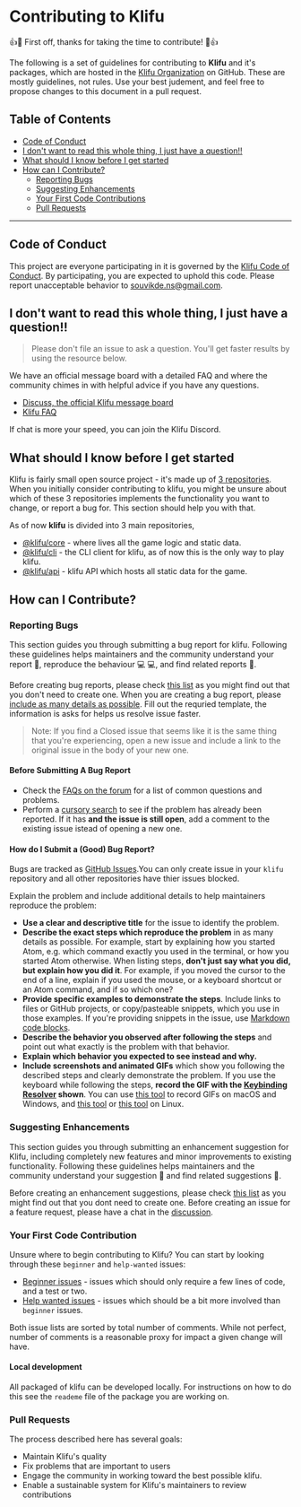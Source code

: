 # Contributing to Klifu 
👍🎉 First off, thanks for taking the time to contribute! 🎉👍

The following is a set of guidelines for contributing to **Klifu** and it's packages, which are hosted in the [Klifu Organization](https://github.com/klifu) on GitHub. These are mostly guidelines, not rules. Use your best judement, and feel free to propose changes to this document in a pull request. 

## Table of Contents
- [Code of Conduct](#code-of-conduct)
- [I don't want to read this whole thing, I just have a question!!](#i-dont-want-to-read-this-whole-thing-i-just-have-a-question)
- [What should I know before I get started](#what-should-i-know-before-i-get-started)
- [How can I Contribute?](#how-can-i-contribute?)
	- [Reporting Bugs](#reporting-bugs)
	- [Suggesting Enhancements](#suggesting-enhancements)
	- [Your First Code Contributions](#your-first-code-contributions)
	- [Pull Requests](#pull-requests)

---

## Code of Conduct 
This project are everyone participating in it is governed by the [Klifu Code of Conduct](https://github.com/Klifu/klifu/blob/main/CODE_OF_CONDUCT.md). By participating, you are expected to uphold this code. Please report unacceptable behavior to [souvikde.ns@gmail.com](mailto:souvikde.ns@gmail.com). 


## I don't want to read this whole thing, I just have a question!!
> Please don't file an issue to ask a question. You'll get faster results by using the resource below. 

We have an official message board with a detailed FAQ and where the community chimes in with helpful advice if you have any questions. 

- [Discuss, the official Klifu message board](https://github.com/Klifu/klifu/discussions)
- [Klifu FAQ](https://github.com/Klifu/klifu/discussions/categories/q-a)

If chat is more your speed, you can join the Klifu Discord. 


## What should I know before I get started

Klifu is fairly small open source project - it's made up of [3 repositories](https://github/klifu). When you initially consider contributing to klifu, you might be unsure about which of these 3 repositories implements the functionality you want to change, or report a bug for. This section should help you with that. 

As of now **klifu** is divided into 3 main repositories, 

- [@klifu/core](https://github.com/Klifu/core) -  where lives all the game logic and static data. 
- [@klifu/cli](https://github.com/klifu/cli) - the CLI client for klifu, as of now this is the only way to play klifu. 
- [@klifu/api](https://github.com/klifu/API) - klifu API which hosts all static data for the game. 


## How can I Contribute?

### Reporting Bugs
This section guides you through submitting a bug report for klifu. Following these guidelines helps maintainers and the community understand your report 📝, reproduce the behaviour 💻 💻, and find related reports 🔎.

Before creating bug reports, please check [this list](#before-submitting-a-bug-report) as you might find out that you don't need to create one. When you are creating a bug report, please [include as many details as possible](#how-do-i-submit-a-good-bug-report). Fill out the requried template, the information is asks for helps us resolve issue faster. 

> Note: If you find a Closed issue that seems like it is the same thing that you're experiencing, open a new issue and include a link to the original issue in the body of your new one.

#### Before Submitting A Bug Report 
- Check the [FAQs on the forum](https://github.com/Klifu/klifu/discussions/categories/q-a) for a list of common questions and problems. 
- Perform a [cursory search]() to see if the problem has already been reported. If it has **and the issue is still open**, add a comment to the existing issue istead of opening a new one. 

#### How do I Submit a (Good) Bug Report?
Bugs are tracked as [GitHub Issues](https://guides.github.com/features/issues/).You can only create issue in your `klifu` repository and all other repositories have thier issues blocked. 

Explain the problem and include additional details to help maintainers reproduce the problem:

- **Use a clear and descriptive title** for the issue to identify the problem.
- **Describe the exact steps which reproduce the problem** in as many details as possible. For example, start by explaining how you started Atom, e.g. which command exactly you used in the terminal, or how you started Atom otherwise. When listing steps, **don't just say what you did, but explain how you did it**. For example, if you moved the cursor to the end of a line, explain if you used the mouse, or a keyboard shortcut or an Atom command, and if so which one?
- **Provide specific examples to demonstrate the steps**. Include links to files or GitHub projects, or copy/pasteable snippets, which you use in those examples. If you're providing snippets in the issue, use [Markdown code blocks](https://help.github.com/articles/markdown-basics/#multiple-lines).
- **Describe the behavior you observed after following the steps** and point out what exactly is the problem with that behavior.
- **Explain which behavior you expected to see instead and why.**
- **Include screenshots and animated GIFs** which show you following the described steps and clearly demonstrate the problem. If you use the keyboard while following the steps, **record the GIF with the [Keybinding Resolver](https://github.com/atom/keybinding-resolver) shown**. You can use [this tool](https://www.cockos.com/licecap/) to record GIFs on macOS and Windows, and [this tool](https://github.com/colinkeenan/silentcast) or [this tool](https://github.com/GNOME/byzanz) on Linux.

### Suggesting Enhancements
This section guides you through submitting an enhancement suggestion for Klifu, including completely new features and minor improvements to existing functionality. Following these guidelines helps maintainers and the community understand your suggestion 📝 and find related suggestions 🔎.

Before creating an enhancement suggestions, please check [this list](https://github.com/Klifu/klifu/discussions/categories/ideas) as you might find out that you dont need to create one. Before creating an issue for a feature request, please have a chat in the [discussion](https://github.com/Klifu/klifu/discussions/categories/ideas). 

### Your First Code Contribution
Unsure where to begin contributing to Klifu? You can start by looking through these `beginner` and `help-wanted` issues:

- [Beginner issues]() -  issues which should only require a few lines of code, and a test or two.
- [Help wanted issues]() - issues which should be a bit more involved than `beginner` issues.

Both issue lists are sorted by total number of comments. While not perfect, number of comments is a reasonable proxy for impact a given change will have.

#### Local development 
All packaged of klifu can be developed locally. For instructions on how to do this see the `reademe` file of the package you are working on. 

### Pull Requests 
The process described here has several goals:
- Maintain Klifu's quality 
- Fix problems that are important to users
- Engage the community in working toward the best possible klifu. 
- Enable a sustainable system for Klifu's maintainers to review contributions
